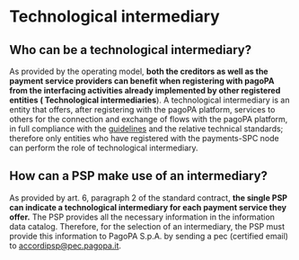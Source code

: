 # Technological intermediary

## Who can be a technological intermediary?

As provided by the operating model, **both the creditors as well as the payment service providers can benefit when registering with pagoPA from the interfacing activities already implemented by other registered entities ( Technological intermediaries**). A technological intermediary is an entity that offers, after registering with the pagoPA platform, services to others for the connection and exchange of flows with the pagoPA platform, in full compliance with the [guidelines](https://www.gazzettaufficiale.it/eli/id/2018/07/03/18A04494/sg) and the relative technical standards; therefore only entities who have registered with the payments-SPC node can perform the role of technological intermediary.

## How can a PSP make use of an intermediary?

As provided by art. 6, paragraph 2 of the standard contract, **the single PSP can indicate a technological intermediary for each payment service they offer.** The PSP provides all the necessary information in the information data catalog. Therefore, for the selection of an intermediary, the PSP must provide this information to PagoPA S.p.A. by sending a pec (certified email) to [accordipsp@pec.pagopa.it](mailto:accordipsp%40pec.pagopa.it).